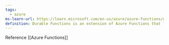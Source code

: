 ```yaml
---
tags:
  - azure
ms-learn-url: https://learn.microsoft.com/en-us/azure/azure-functions/durable/durable-functions-overview?tabs=in-process%2Cnodejs-v3%2Cv1-model&pivots=csharp
definition: Durable Functions is an extension of Azure Functions that lets you write stateful functions in a serverless compute environment.
---
```

Reference [[Azure Functions]]
